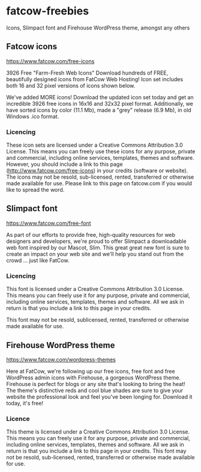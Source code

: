 # fatcow-freebies
Icons, Slimpact font and Firehouse WordPress theme, amongst any others

## Fatcow icons
https://www.fatcow.com/free-icons

3926 Free "Farm-Fresh Web Icons"
Download hundreds of FREE, beautifully designed icons from FatCow Web Hosting! Icon set includes both 16 and 32 pixel versions of icons shown below.

We've added MORE icons!
Download the updated icon set today and get an incredible 3926 free icons in 16x16 and 32x32 pixel format. Additionally, we have sorted icons by color (11.1 Mb), made a "grey" release (6.9 Mb), in old Windows .ico format.

### Licencing
These icon sets are licensed under a Creative Commons Attribution 3.0 License. This means you can freely use these icons for any purpose, private and commercial, including online services, templates, themes and software. However, you should include a link to this page (http://www.fatcow.com/free-icons) in your credits (software or website). The icons may not be resold, sub-licensed, rented, transferred or otherwise made available for use. Please link to this page on fatcow.com if you would like to spread the word.

## Slimpact font
https://www.fatcow.com/free-font

As part of our efforts to provide free, high-quality resources for web designers and developers, we're proud to offer Slimpact a downloadable web font inspired by our Mascot, Slim. This great great new font is sure to create an impact on your web site and we'll help you stand out from the crowd ... just like FatCow.


### Licencing
This font is licensed under a Creative Commons Attribution 3.0 License. This means you can freely use it for any purpose, private and commercial, including online services, templates, themes and software. All we ask in return is that you include a link to this page in your credits.

This font may not be resold, sublicensed, rented, transferred or otherwise made available for use.

## Firehouse WordPress theme
https://www.fatcow.com/wordpress-themes

Here at FatCow, we're following up our free icons, free font and free WordPress admin icons with Firehouse, a gorgeous WordPress theme. Firehouse is perfect for blogs or any site that's looking to bring the heat! The theme's distinctive reds and cool blue shades are sure to give your website the professional look and feel you've been longing for. Download it today, it's free!

### Licence
This theme is licensed under a Creative Commons Attribution 3.0 License. This means you can freely use it for any purpose, private and commercial, including online services, templates, themes and software. All we ask in return is that you include a link to this page in your credits. This font may not be resold, sub-licensed, rented, transferred or otherwise made available for use.


